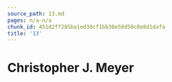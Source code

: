 ```yaml
---
source_path: 13.md
pages: n/a-n/a
chunk_id: 451d2ff285ba1ed38cf1bb30e58d50c0e8d1dafa
title: '13'
---
```

# Christopher J. Meyer
